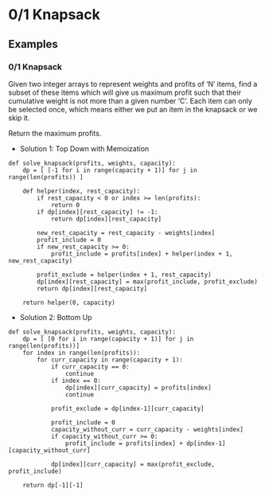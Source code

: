 # 0/1 Knapsack

## Examples
### 0/1 Knapsack
Given two integer arrays to represent weights and profits of ‘N’ items, find a subset of these items which will give us maximum profit such that their cumulative weight is not more than a given number ‘C’. Each item can only be selected once, which means either we put an item in the knapsack or we skip it.

Return the maximum profits.

* Solution 1: Top Down with Memoization
```
def solve_knapsack(profits, weights, capacity):
    dp = [ [-1 for i in range(capacity + 1)] for j in range(len(profits)) ] 
    
    def helper(index, rest_capacity):
        if rest_capacity < 0 or index >= len(profits):
            return 0     
        if dp[index][rest_capacity] != -1:
            return dp[index][rest_capacity]
        
        new_rest_capacity = rest_capacity - weights[index]
        profit_include = 0
        if new_rest_capacity >= 0:
            profit_include = profits[index] + helper(index + 1, new_rest_capacity)
            
        profit_exclude = helper(index + 1, rest_capacity)
        dp[index][rest_capacity] = max(profit_include, profit_exclude)
        return dp[index][rest_capacity]

    return helper(0, capacity)
```

* Solution 2: Bottom Up
```
def solve_knapsack(profits, weights, capacity):
    dp = [ [0 for i in range(capacity + 1)] for j in range(len(profits))]
    for index in range(len(profits)):
        for curr_capacity in range(capacity + 1):
            if curr_capacity == 0:
                continue
            if index == 0:
                dp[index][curr_capacity] = profits[index]
                continue
            
            profit_exclude = dp[index-1][curr_capacity]
            
            profit_include = 0            
            capacity_without_curr = curr_capacity - weights[index]
            if capacity_without_curr >= 0:
                profit_include = profits[index] + dp[index-1][capacity_without_curr]

            dp[index][curr_capacity] = max(profit_exclude, profit_include)
            
    return dp[-1][-1]
```
